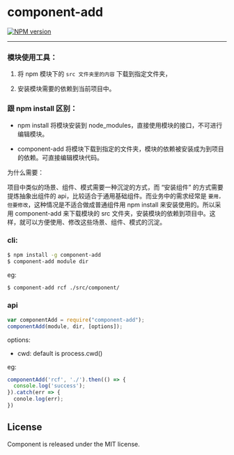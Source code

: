 # component-add

[![NPM version](https://img.shields.io/npm/v/component-add.svg?style=flat)](https://npmjs.org/package/component-add)

----

### 模块使用工具：

1. 将 npm 模块下的 `src 文件夹里的内容` 下载到指定文件夹，

2. 安装模块需要的依赖到当前项目中。

### 跟 npm install 区别：

- npm install 将模块安装到 node_modules，直接使用模块的接口，不可进行编辑模块。

- component-add 将模块下载到指定的文件夹，模块的依赖被安装成为到项目的依赖。可直接编辑模块代码。

为什么需要：

项目中类似的场景、组件、模式需要一种沉淀的方式，而 “安装组件” 的方式需要提炼抽象出组件的 api，比较适合于通用基础组件。而业务中的需求经常是 `要用，但要修改`，这种情况是不适合做成普通组件用 npm install 来安装使用的。所以采用 component-add 来下载模块的 src 文件夹，安装模块的依赖到项目中。这样，就可以方便使用、修改这些场景、组件、模式的沉淀。

### cli:
```bash
$ npm install -g component-add
$ component-add module dir
```

eg:

```bash
$ component-add rcf ./src/component/
```

### api
```javascript
var componentAdd = require("component-add");
componentAdd(module, dir, [options]);
```

options: 

- cwd: default is process.cwd()

eg:

```javascript
componentAdd('rcf', './').then(() => {
  console.log('success');
}).catch(err => {
  conole.log(err);
})
```

## License

Component is released under the MIT license.